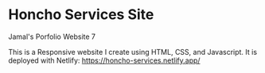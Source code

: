 # Honcho Services Site
Jamal's Porfolio Website 7

This is a Responsive website I create using HTML, CSS, and Javascript. 
It is deployed with Netlify: https://honcho-services.netlify.app/
